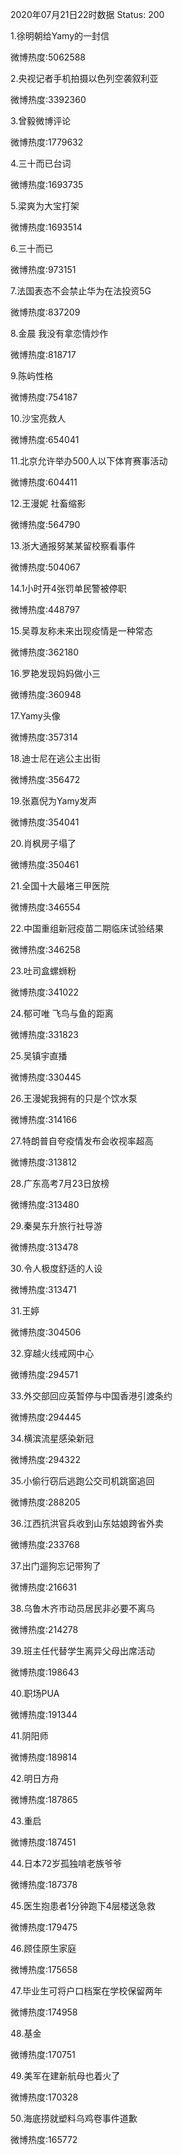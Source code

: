 2020年07月21日22时数据
Status: 200

1.徐明朝给Yamy的一封信

微博热度:5062588

2.央视记者手机拍摄以色列空袭叙利亚

微博热度:3392360

3.曾毅微博评论

微博热度:1779632

4.三十而已台词

微博热度:1693735

5.梁爽为大宝打架

微博热度:1693514

6.三十而已

微博热度:973151

7.法国表态不会禁止华为在法投资5G

微博热度:837209

8.金晨 我没有拿恋情炒作

微博热度:818717

9.陈屿性格

微博热度:754187

10.沙宝亮救人

微博热度:654041

11.北京允许举办500人以下体育赛事活动

微博热度:604411

12.王漫妮 社畜缩影

微博热度:564790

13.浙大通报努某某留校察看事件

微博热度:504067

14.1小时开4张罚单民警被停职

微博热度:448797

15.吴尊友称未来出现疫情是一种常态

微博热度:362180

16.罗艳发现妈妈做小三

微博热度:360948

17.Yamy头像

微博热度:357314

18.迪士尼在逃公主出街

微博热度:356472

19.张嘉倪为Yamy发声

微博热度:354041

20.肖枫房子塌了

微博热度:350461

21.全国十大最堵三甲医院

微博热度:346554

22.中国重组新冠疫苗二期临床试验结果

微博热度:346258

23.吐司盒螺蛳粉

微博热度:341022

24.郁可唯 飞鸟与鱼的距离

微博热度:331823

25.吴镇宇直播

微博热度:330445

26.王漫妮我拥有的只是个饮水泵

微博热度:314166

27.特朗普自夸疫情发布会收视率超高

微博热度:313812

28.广东高考7月23日放榜

微博热度:313480

29.秦昊东升旅行社导游

微博热度:313478

30.令人极度舒适的人设

微博热度:313471

31.王婷

微博热度:304506

32.穿越火线戒网中心

微博热度:294571

33.外交部回应英暂停与中国香港引渡条约

微博热度:294445

34.横滨流星感染新冠

微博热度:294322

35.小偷行窃后逃跑公交司机跳窗追回

微博热度:288205

36.江西抗洪官兵收到山东姑娘跨省外卖

微博热度:233768

37.出门遛狗忘记带狗了

微博热度:216631

38.乌鲁木齐市动员居民非必要不离乌

微博热度:214278

39.班主任代替学生离异父母出席活动

微博热度:198643

40.职场PUA

微博热度:191344

41.阴阳师

微博热度:189814

42.明日方舟

微博热度:187865

43.重启

微博热度:187451

44.日本72岁孤独啃老族爷爷

微博热度:187378

45.医生抱患者1分钟跑下4层楼送急救

微博热度:179475

46.顾佳原生家庭

微博热度:175658

47.毕业生可将户口档案在学校保留两年

微博热度:174958

48.基金

微博热度:170751

49.美军在建新航母也着火了

微博热度:170328

50.海底捞就塑料乌鸡卷事件道歉

微博热度:165772

